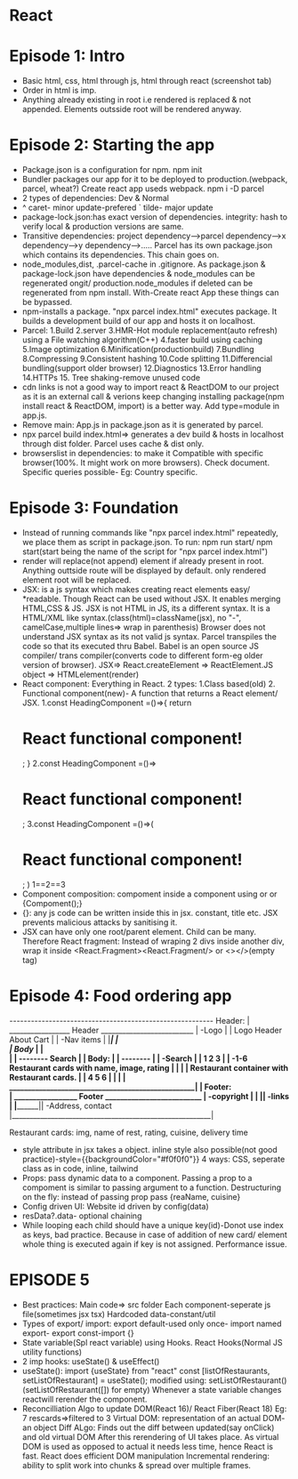 # React

# Episode 1: Intro
* Basic html, css, html through js, html through react (screenshot tab)
* Order in html is imp.
* Anything already existing in root i.e rendered is replaced & not appended. Elements outsside root will be rendered anyway.

# Episode 2: Starting the app
* Package.json is a configuration for npm. npm init
* Bundler packages our app for it to be deployed to production.(webpack, parcel, wheat?)
  Create react app useds webpack. npm i -D parcel
* 2 types of dependencies: Dev & Normal
* ^ caret- minor update-prefered
  ` tilde- major update
* package-lock.json:has exact version of dependencies.
                    integrity: hash to verify local & production versions are same.
* Transitive dependencies: project dependency-->parcel dependency-->x dependency-->y dependency-->.....
  Parcel has its own package.json which contains its dependencies. This chain goes on.
* node_modules,dist, .parcel-cache in .gitignore. As package.json & package-lock.json have dependencies & node_modules can 
  be regenerated ongit/ production.node_modules if deleted can be regenerated from npm install.
  With-Create react App these things can be bypassed.
* npm-installs a package. "npx parcel index.html" executes package. It builds a development build of our app and hosts it on 
  localhost.
* Parcel: 1.Build 2.server 3.HMR-Hot module replacement(auto refresh) using a File watching algorithm(C++)
          4.faster build using caching 5.Image optimization 6.Minification(productionbuild) 7.Bundling 8.Compressing
          9.Consistent hashing 10.Code splitting 11.Differencial bundling(support older browser) 12.Diagnostics
          13.Error handling 14.HTTPs 15. Tree shaking-remove unused code
* cdn links is not a good way to import react & ReactDOM to our project as it is an external call & verions keep changing
  installing package(npm install react & ReactDOM, import) is a better way.
  Add type=module in app.js.
* Remove main: App.js in package.json as it is generated by parcel.
* npx parcel build index.html=> generates a dev build & hosts in localhost through dist folder. Parcel uses cache & dist only.
* browserslist in dependencies: to make it Compatible with specific browser(100%. It might work on more browsers).
  Check document. Specific queries possible- Eg: Country specific.

# Episode 3: Foundation
* Instead of running commands like "npx parcel index.html" repeatedly, we place them as script in package.json.
  To run: npm run start/ npm start(start being the name of the script for "npx parcel index.html")
* render will replace(not append) element if already present in root. Anything outtside route will be displayed by default. only
  rendered element root will be replaced.
* JSX: is a js syntax which makes creating react elements easy/ *readable. Though React can be used without JSX. It enables merging
  HTML,CSS & JS. JSX is not HTML in JS, its a different syntax. It is a HTML/XML like syntax.(class(html)=className(jsx), no "-",
  camelCase,multiple lines=> wrap in parenthesis) 
  Browser does not understand JSX syntax as its not valid js syntax. Parcel transpiles the code so that its executed thru Babel.
  Babel is an open source JS compiler/ trans compiler(converts code to different form-eg older version of browser).
  JSX=> React.createElement => ReactElement.JS object => HTMLelement(render)
* React component: Everything in React. 2 types: 1.Class based(old) 2. Functional component(new)- A function that returns a React 
  element/ JSX.
  1.const HeadingComponent =()=>{
    return <h1>React functional component!</h1>;
    }
  2.const HeadingComponent =()=><h1>React functional component!</h1>;
  3.const HeadingComponent =()=>(
    <h1>React functional component!</h1>;
    )
       1==2==3
* Component composition: compoment inside a component using <Compoment/> or <Component><component/> or {Compoment();}
* {}: any js code can be written inside this in jsx. constant, title etc. JSX prevents malicious attacks by sanitising it.
* JSX can have only one root/parent element. Child can be many. Therefore React fragment:
  Instead of wraping 2 divs inside another div, wrap it inside <React.Fragment><React.Fragment/> or <></>(empty tag)

# Episode 4: Food ordering app

 ---------------------------------------------------------    Header:
|   _________________ Header __________________________  |    -Logo
|  | Logo                         Header About   Cart  | |    -Nav items 
|  |___________________________________________________| |    
|   ____________________Body_________________________  | |    
|  |   --------  Search                                | |    Body:
|  |   --------                                        | |    -Search
|  |   1    2     3                                    | |    -1-6 Restaurant cards with name, image, rating
|  |                                                   | |     Restaurant container with Restaurant cards.
|  |   4    5     6                                    | |
|  | __________________________________________________| |    Footer:                                            
|    _________________ Footer __________________________ |    -copyright
|  |                                                    ||    -links
|  |____________________________________________________||    -Address, contact
|________________________________________________________|

Restaurant cards: img, name of rest, rating, cuisine, delivery time

* style attribute in jsx takes a object. inline style also possible(not good practice)-style={{backgroundColor="#f0f0f0"}}
  4 ways: CSS, seperate class as in code, inline, tailwind
* Props: pass dynamic data to a component. Passing a prop to a compoment is similar to passing argument to a function.
  Destructuring on the fly: instead of passing prop pass {reaName, cuisine}
* Config driven UI: Website id driven by config(data)
* resData?.data- optional chaining
* While looping each child should have a unique key(id)-Donot use index as keys, bad practice. Because in case of addition of 
  new card/ element whole thing is executed again if key is not assigned. Performance issue.

# EPISODE 5
* Best practices: Main code=> src folder
                  Each component-seperate js file(sometimes jsx tsx)
                  Hardcoded data-constant/util
* Types of export/ import: export default-used only once- import
                           named export- export const-import {}
* State variable(Spl react variable) using Hooks. React Hooks(Normal JS utility functions)
* 2 imp hooks: useState() & useEffect()
* useState(): import {useState} from "react"
              const [listOfRestaurants, setListOfRestaurant] = useState();
              modified using: setListOfRestaurant()(setListOfRestaurant([]) for empty)
              Whenever a state variable changes reactwill rerender the component.
* Reconcilliation Algo to update DOM(React 16)/ React Fiber(React 18)
  Eg: 7 rescards=>filtered to 3
  Virtual DOM: representation of an actual DOM- an object
  Diff ALgo: Finds out the diff between updated(say onClick) and old virtual DOM
  After this rerendering of UI takes place. As virtual DOM is used as opposed to actual it needs less time, hence React is fast.
  React does efficient DOM manipulation
  Incremental rendering: ability to split work into chunks & spread over multiple frames.